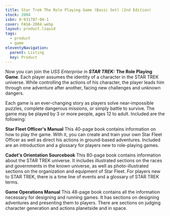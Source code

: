 ```yaml
---
title: Star Trek The Role Playing Game (Basic Set) (2nd Edition) 
stock: 2004
isbn: 0-931787-04-1
cover: FASA-2004.webp
layout: product.liquid
tags: 
  - product
  - game
eleventyNavigation:
  parent: Listing
  key: Product
---
```

Now you can join the *USS Enterprise* in ***STAR TREK:*** **The Role Playing Game**. Each player assumes the identity of a character in the STAR TREK universe. While controlling the actions of his character, the player leads him through one adventure after another, facing new challenges and unknown dangers.

Each game is an ever-changing story as players solve near-impossible puzzles, complete dangerous missions, or simply battle to survive. The game may be played by 3 or more people, ages 12 to adult. Included are the following:

**Star Fleet Officer's Manual**
This 40-page book contains information on how to play the game. With it, you can create and train your own Star Fleet Officer as well as direct his actions in ground-based adventures. Included are an introduction and a glossary for players new to role-playing games.

**Cadet's Orientation Sourcebook**
This 80-page book contains information about the STAR TREK universe. It includes illustrated sections on the races and governments in the known universe, as well as photo-illustrated sections on the organization and equipment of Star Fleet. For players new to STAR TREK, there is a time line of events and a glossary of STAR TREK terms.

**Game Operations Manual**
This 48-page book contains all the information necessary for designing and running games. It has sections on designing adventures and presenting them to players. There are sections on judging character generation and actions planetside and in space.